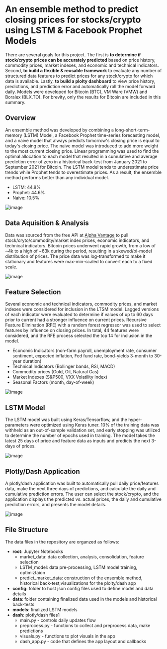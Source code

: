 # An ensemble method to predict closing prices for stocks/crypto using LSTM & Facebook Prophet Models
There are several goals for this project. The first is **to determine if stock/crypto prices can be accurately predicted** based on price history, commodity prices, market indexes, and economic and technical indicators. Second, **to build a flexible & reusable framework** to evaluate any number of structured data features to predict prices for any stock/crypto for which data is available. Lastly, **to build a plolty dashboard** to view price history, predictions, and prediction error and automatically roll the model forward daily.  Models were developed for Bitcoin (BTC), VM Ware (VMW) and Boralex (BLX.TO). For brevity, only the results for Bitcoin are included in this summary.

## Overview
An ensemble method was developed by combining a long-short-term-memory (LSTM) Model, a Facebook Prophet time-series forecasting model, and a naive model that always predicts tomorrow's closing price is equal to today's closing price.  The naive model was introduced to add more weight to the most current closing price. Linear programming was used to find the optimal allocation to each model that resulted in a cumulative and average prediction error of zero in a historical back-test from January 2021 to September 2021 for Bitcoin.  The LSTM model tends to underestimate price trends while Prophet tends to overestimate prices.  As a result, the ensemble method performs better than any individual model.
+ LSTM: 44.8%
+ Prophet: 44.6%
+ Naive: 10.5%

![image](https://user-images.githubusercontent.com/1649676/137159566-a37994e3-e75b-4741-bb7b-3cb94a754736.png)


## Data Aquisition & Analysis
Data was sourced from the free API at [Alpha Vantage](https://www.alphavantage.co/) to pull stock/cryto/commodity/market index prices, economic indicators, and technical indicators.  Bitcoin prices underwent rapid growth, from a low of ~4k to a high of ~63k during the period, resulting in a skewed/bi-model distribution of prices. The price data was log-transformed to make it stationary and features were max-min-scaled to convert each to a fixed scale.


![image](https://user-images.githubusercontent.com/1649676/137164160-713777d0-516d-4432-af37-1f3de06aa9bb.png)


## Feature Selection
Several economic and technical indicators, commodity prices, and market indexes were considered for inclusion in the LTSM model.  Lagged versions of each indicator were evaluated to determine if values of up to 60 days prior to current had a stronger influence on current prices.  Recursive Feature Elimination (RFE) with a random forest regressor was used to select features by influence on closing prices. In total, 44 features were considered, and the RFE process selected the top 14 for inclusion in the model.
+ Economic Indicators (non-farm payroll, unemployment rate, consumer sentiment, expected inflation, Fed fund rate, bond-yields 3-month to 30-year duration)
+ Technical Indicators (Bollinger bands, RSI, MACD)
+ Commodity prices (Gold, Oil, Natural Gas)
+ Market Indexes (S&P500, VXX Volatility Index)
+ Seasonal Factors (month, day-of-week)

![image](https://user-images.githubusercontent.com/1649676/137167664-4a27ea47-e4ba-4d9f-ba0f-c00cd57d81f5.png)


## LSTM Model
The LSTM model was built using Keras/Tensorflow, and the hyper-parameters were optimized using Keras tuner. 10% of the training data was withheld as an out-of-sample validation set, and early stopping was utilized to determine the number of epochs used in training.  The model takes the latest 25 days of price and feature data as inputs and predicts the next 3-days of prices.

![image](https://user-images.githubusercontent.com/1649676/137169731-e4382e9a-1b31-437d-ada5-b44681d12fec.png)


## Plotly/Dash Application
A plotly/dash application was built to automatically pull daily price/features data, make the next three days of predictions, and calculate the daily and cumulative prediction errors.  The user can select the stock/crypto, and the application displays the predicted vs. actual prices, the daily and cumulative prediction errors, and presents the model details.

![image](https://user-images.githubusercontent.com/1649676/137170867-b5ea6dc2-a58f-4d45-9532-5dc805cf82bb.png)


## File Structure
The data files in the repository are organzed as follows:
+ **root**: Jupyter Notebooks
  + market_data: data collection, analysis, consolidation, feature selection
  + LSTM_model: data pre-processing, LSTM model training, optimiztaion
  + predict_market_data: construction of the ensemble method, historical back-test,visualizations for the plolty/dash app
+ **config**: folder to host json config files used to define model and data details
+ **data**: folder containing finalized data used in the models and historical back-tests
+ **models**: finalized LSTM models
+ **dash**: plotly/dash files1
  + main.py - controls daily updates flow
  + preprocess.py - functions to collect and preprocess data, make predictions
  + visuals.py - functions to plot visuals in the app
  + dash_app.py - code that defines the app layout and callbacks



